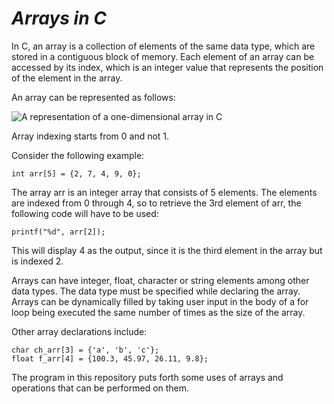 # ***Arrays in C***

In C, an array is a collection of elements of the same data type, which are stored in a contiguous block of memory. 
Each element of an array can be accessed by its index, which is an integer value that represents the position of the element in the array.

An array can be represented as follows:

![A representation of a one-dimensional array in C](https://cdn.programiz.com/sites/tutorial2program/files/c-arrays.jpg)

Array indexing starts from 0 and not 1. 

Consider the following example:

```
int arr[5] = {2, 7, 4, 9, 0};
```

The array arr is an integer array that consists of 5 elements. The elements are indexed from 0 through 4, so to retrieve the 3rd element of arr, the following code will have to be used:

```
printf("%d", arr[2]);
```

This will display 4 as the output, since it is the third element in the array but is indexed 2.

Arrays can have integer, float, character or string elements among other data types. The data type must be specified while declaring the array.
Arrays can be dynamically filled by taking user input in the body of a for loop being executed the same number of times as the size of the array.

Other array declarations include:

```
char ch_arr[3] = {'a', 'b', 'c'};
float f_arr[4] = {100.3, 45.97, 26.11, 9.8};
```

The program in this repository puts forth some uses of arrays and operations that can be performed on them.

